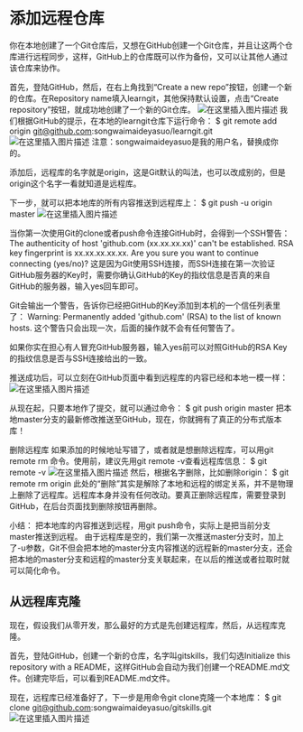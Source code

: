 # 添加远程仓库
你在本地创建了一个Git仓库后，又想在GitHub创建一个Git仓库，并且让这两个仓库进行远程同步，这样，GitHub上的仓库既可以作为备份，又可以让其他人通过该仓库来协作。

首先，登陆GitHub，然后，在右上角找到“Create a new repo”按钮，创建一个新的仓库。在Repository name填入learngit，其他保持默认设置，点击“Create repository”按钮，就成功地创建了一个新的Git仓库。
![在这里插入图片描述](https://img-blog.csdnimg.cn/1e8d78114a0542dbbab317fe2dd3c60d.png)
我们根据GitHub的提示，在本地的learngit仓库下运行命令：
$ git remote add origin git@github.com:songwaimaideyasuo/learngit.git
![在这里插入图片描述](https://img-blog.csdnimg.cn/57bfd526f2124aff98424bd6772e080c.png)
注意：songwaimaideyasuo是我的用户名，替换成你的。

添加后，远程库的名字就是origin，这是Git默认的叫法，也可以改成别的，但是origin这个名字一看就知道是远程库。

下一步，就可以把本地库的所有内容推送到远程库上：
$ git push -u origin master
![在这里插入图片描述](https://img-blog.csdnimg.cn/4a1a6fb071954352ad3ea8cd6e7ae1c6.png)

当你第一次使用Git的clone或者push命令连接GitHub时，会得到一个SSH警告：
The authenticity of host 'github.com (xx.xx.xx.xx)' can't be established.
RSA key fingerprint is xx.xx.xx.xx.xx.
Are you sure you want to continue connecting (yes/no)?
这是因为Git使用SSH连接，而SSH连接在第一次验证GitHub服务器的Key时，需要你确认GitHub的Key的指纹信息是否真的来自GitHub的服务器，输入yes回车即可。

Git会输出一个警告，告诉你已经把GitHub的Key添加到本机的一个信任列表里了：
Warning: Permanently added 'github.com' (RSA) to the list of known hosts.
这个警告只会出现一次，后面的操作就不会有任何警告了。

如果你实在担心有人冒充GitHub服务器，输入yes前可以对照GitHub的RSA Key的指纹信息是否与SSH连接给出的一致。

推送成功后，可以立刻在GitHub页面中看到远程库的内容已经和本地一模一样：
![在这里插入图片描述](https://img-blog.csdnimg.cn/3782bf3d19f94a6ebbb5143679c6293f.png)

从现在起，只要本地作了提交，就可以通过命令：
$ git push origin master
把本地master分支的最新修改推送至GitHub，现在，你就拥有了真正的分布式版本库！

删除远程库
如果添加的时候地址写错了，或者就是想删除远程库，可以用git remote rm <name>命令。使用前，建议先用git remote -v查看远程库信息：
$ git remote -v
![在这里插入图片描述](https://img-blog.csdnimg.cn/ddb33eaa18c24eb0b81933a7424cb052.png)
然后，根据名字删除，比如删除origin：
$ git remote rm origin
此处的“删除”其实是解除了本地和远程的绑定关系，并不是物理上删除了远程库。远程库本身并没有任何改动。要真正删除远程库，需要登录到GitHub，在后台页面找到删除按钮再删除。

小结：
把本地库的内容推送到远程，用git push命令，实际上是把当前分支master推送到远程。
由于远程库是空的，我们第一次推送master分支时，加上了-u参数，Git不但会把本地的master分支内容推送的远程新的master分支，还会把本地的master分支和远程的master分支关联起来，在以后的推送或者拉取时就可以简化命令。

## 从远程库克隆
现在，假设我们从零开发，那么最好的方式是先创建远程库，然后，从远程库克隆。

首先，登陆GitHub，创建一个新的仓库，名字叫gitskills，我们勾选Initialize this repository with a README，这样GitHub会自动为我们创建一个README.md文件。创建完毕后，可以看到README.md文件。

现在，远程库已经准备好了，下一步是用命令git clone克隆一个本地库：
$ git clone git@github.com:songwaimaideyasuo/gitskills.git
![在这里插入图片描述](https://img-blog.csdnimg.cn/b0975ecb09cc44e0a09790e8b395cf11.png)






